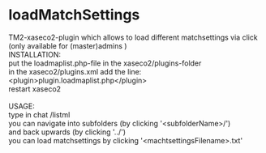 loadMatchSettings
=================
TM2-xaseco2-plugin which allows to load different matchsettings via click (only available for (master)admins )
<br />
INSTALLATION:<br />
put the loadmaplist.php-file in the xaseco2/plugins-folder<br />
in the xaseco2/plugins.xml add the line:<br />
&lt;plugin&gt;plugin.loadmaplist.php&lt;/plugin&gt;<br />
restart xaseco2<br />
<br />
USAGE:<br />
type in chat /listml<br />
you can navigate into subfolders (by clicking '&lt;subfolderName&gt;/')<br />
and back upwards (by clicking '../')<br />
you can load matchsettings by clicking '&lt;machtsettingsFilename&gt;.txt'


